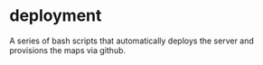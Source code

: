 # deployment
A series of bash scripts that automatically deploys the server and provisions the maps via github.
